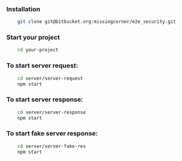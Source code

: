 ### Installation
```bash
    git clone git@bitbucket.org:missingcorner/e2e_security.git
```

### Start your project
```bash
    cd your-project
```

### To start server request:
```bash
    cd server/server-request 
    npm start
```

### To start server response:
```bash
    cd server/server-response
    npm start
```

### To start fake server response:
```bash
    cd server/server-fake-res
    npm start
```
